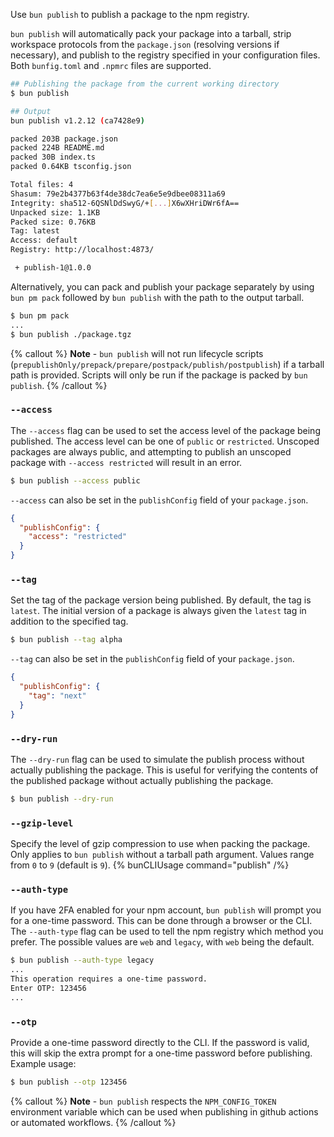 Use `bun publish` to publish a package to the npm registry.

`bun publish` will automatically pack your package into a tarball, strip workspace protocols from the `package.json` (resolving versions if necessary), and publish to the registry specified in your configuration files. Both `bunfig.toml` and `.npmrc` files are supported.

```sh
## Publishing the package from the current working directory
$ bun publish

## Output
bun publish v1.2.12 (ca7428e9)

packed 203B package.json
packed 224B README.md
packed 30B index.ts
packed 0.64KB tsconfig.json

Total files: 4
Shasum: 79e2b4377b63f4de38dc7ea6e5e9dbee08311a69
Integrity: sha512-6QSNlDdSwyG/+[...]X6wXHriDWr6fA==
Unpacked size: 1.1KB
Packed size: 0.76KB
Tag: latest
Access: default
Registry: http://localhost:4873/

 + publish-1@1.0.0
```

Alternatively, you can pack and publish your package separately by using `bun pm pack` followed by `bun publish` with the path to the output tarball.

```sh
$ bun pm pack
...
$ bun publish ./package.tgz
```

{% callout %}
**Note** - `bun publish` will not run lifecycle scripts (`prepublishOnly/prepack/prepare/postpack/publish/postpublish`) if a tarball path is provided. Scripts will only be run if the package is packed by `bun publish`.
{% /callout %}

### `--access`

The `--access` flag can be used to set the access level of the package being published. The access level can be one of `public` or `restricted`. Unscoped packages are always public, and attempting to publish an unscoped package with `--access restricted` will result in an error.

```sh
$ bun publish --access public
```

`--access` can also be set in the `publishConfig` field of your `package.json`.

```json
{
  "publishConfig": {
    "access": "restricted"
  }
}
```

### `--tag`

Set the tag of the package version being published. By default, the tag is `latest`. The initial version of a package is always given the `latest` tag in addition to the specified tag.

```sh
$ bun publish --tag alpha
```

`--tag` can also be set in the `publishConfig` field of your `package.json`.

```json
{
  "publishConfig": {
    "tag": "next"
  }
}
```

### `--dry-run`

The `--dry-run` flag can be used to simulate the publish process without actually publishing the package. This is useful for verifying the contents of the published package without actually publishing the package.

```sh
$ bun publish --dry-run
```

### `--gzip-level`

Specify the level of gzip compression to use when packing the package. Only applies to `bun publish` without a tarball path argument. Values range from `0` to `9` (default is `9`).
{% bunCLIUsage command="publish" /%}

### `--auth-type`

If you have 2FA enabled for your npm account, `bun publish` will prompt you for a one-time password. This can be done through a browser or the CLI. The `--auth-type` flag can be used to tell the npm registry which method you prefer. The possible values are `web` and `legacy`, with `web` being the default.

```sh
$ bun publish --auth-type legacy
...
This operation requires a one-time password.
Enter OTP: 123456
...
```

### `--otp`

Provide a one-time password directly to the CLI. If the password is valid, this will skip the extra prompt for a one-time password before publishing. Example usage:

```sh
$ bun publish --otp 123456
```

{% callout %}
**Note** - `bun publish` respects the `NPM_CONFIG_TOKEN` environment variable which can be used when publishing in github actions or automated workflows.
{% /callout %}
